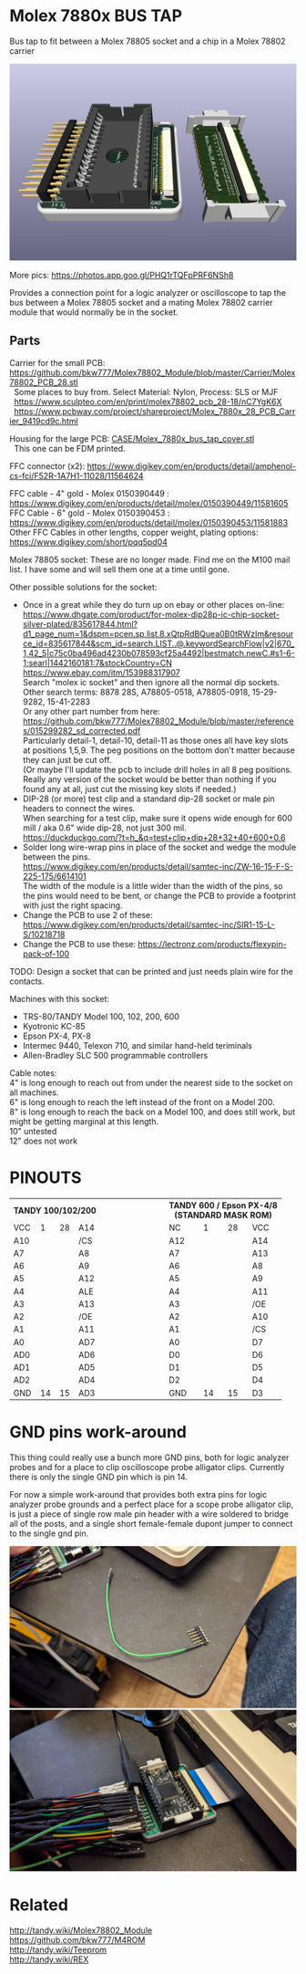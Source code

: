 # Molex 7880x BUS TAP
Bus tap to fit between a Molex 78805 socket and a chip in a Molex 78802 carrier

![](Molex_7880x_28_BUS_TAP.jpg)

More pics: https://photos.app.goo.gl/PHQ1rTQFpPRF6NSh8

Provides a connection point for a logic analyzer or oscilloscope to tap the bus between a Molex 78805 socket and a mating Molex 78802 carrier module that would normally be in the socket.

## Parts

Carrier for the small PCB: https://github.com/bkw777/Molex78802_Module/blob/master/Carrier/Molex78802_PCB_28.stl  
&nbsp;&nbsp;Some places to buy from. Select Material: Nylon, Process: SLS or MJF  
&nbsp;&nbsp;https://www.sculpteo.com/en/print/molex78802_pcb_28-18/nC7YgK6X  
&nbsp;&nbsp;https://www.pcbway.com/project/shareproject/Molex_7880x_28_PCB_Carrier_9419cd9c.html

Housing for the large PCB: [CASE/Molex_7880x_bus_tap_cover.stl](CASE/Molex_7880x_bus_tap_cover.stl)  
&nbsp;&nbsp;This one can be FDM printed.

FFC connector (x2): https://www.digikey.com/en/products/detail/amphenol-cs-fci/F52R-1A7H1-11028/11564624

FFC cable - 4" gold - Molex 0150390449 : https://www.digikey.com/en/products/detail/molex/0150390449/11581605  
FFC Cable - 6" gold - Molex 0150390453 : https://www.digikey.com/en/products/detail/molex/0150390453/11581883  
Other FFC Cables in other lengths, copper weight, plating options: https://www.digikey.com/short/pqq5pd04  

Molex 78805 socket: These are no longer made. Find me on the M100 mail list. I have some and will sell them one at a time until gone.  

Other possible solutions for the socket:  
* Once in a great while they do turn up on ebay or other places on-line:  
  https://www.dhgate.com/product/for-molex-dip28p-ic-chip-socket-silver-plated/835617844.html?d1_page_num=1&dspm=pcen.sp.list.8.xQtpRdBQuea0B0tRWzIm&resource_id=835617844&scm_id=search.LIST..@.keywordSearchFlow|v2|670_1,42_5|c75c0ba496ad4230b078593cf25a4492|bestmatch.newC.#s1-6-1;searl|1442160181:7&stockCountry=CN  
  https://www.ebay.com/itm/153988317907  
  Search "molex ic socket" and then ignore all the normal dip sockets.  
  Other search terms: 8878 28S, A78805-0518, A78805-0918, 15-29-9282, 15-41-2283  
  Or any other part number from here: https://github.com/bkw777/Molex78802_Module/blob/master/references/015299282_sd_corrected.pdf  
  Particularly detail-1, detail-10, detail-11 as those ones all have key slots at positions 1,5,9. The peg positions on the bottom don't matter because they can just be cut off.  
  (Or maybe I'll update the pcb to include drill holes in all 8 peg positions. Really any version of the socket would be better than nothing if you found any at all, just cut the missing key slots if needed.)  
* DIP-28 (or more) test clip and a standard dip-28 socket or male pin headers to connect the wires.  
  When searching for a test clip, make sure it opens wide enough for 600 mill / aka 0.6" wide dip-28, not just 300 mil.  
  https://duckduckgo.com/?t=h_&q=test+clip+dip+28+32+40+600+0.6
* Solder long wire-wrap pins in place of the socket and wedge the module between the pins.  
  https://www.digikey.com/en/products/detail/samtec-inc/ZW-16-15-F-S-225-175/6614101  
  The width of the module is a little wider than the width of the pins, so the pins would need to be bent, or change the PCB to provide a footprint with just the right spacing.  
* Change the PCB to use 2 of these: https://www.digikey.com/en/products/detail/samtec-inc/SIR1-15-L-S/10218718  
* Change the PCB to use these: https://lectronz.com/products/flexypin-pack-of-100

TODO: Design a socket that can be printed and just needs plain wire for the contacts.

Machines with this socket:  
* TRS-80/TANDY Model 100, 102, 200, 600
* Kyotronic KC-85
* Epson PX-4, PX-8
* Intermec 9440, Telexon 710, and similar hand-held teriminals
* Allen-Bradley SLC 500 programmable controllers

Cable notes:  
4" is long enough to reach out from under the nearest side to the socket on all machines.  
6" is long enough to reach the left instead of the front on a Model 200.  
8" is long enough to reach the back on a Model 100, and does still work, but might be getting marginal at this length.  
10" untested  
12" does not work

# PINOUTS
<table>
<tr> <th colspan=4>TANDY 100/102/200</th> <th width=100></th> <th colspan=4>TANDY 600 / Epson PX-4/8<br>(STANDARD MASK ROM)</th> </tr>
<tr> <td>VCC</td><td>1</td><td>28</td><td>A14</td> <td></td>  <td>NC</td><td>1</td><td>28</td><td>VCC</td> </tr>
<tr> <td>A10</td><td></td><td></td><td>/CS</td> <td></td>  <td>A12</td><td></td><td></td><td>A14</td> </tr>
<tr> <td>A7</td><td></td><td></td><td>A8</td> <td></td>  <td>A7</td><td></td><td></td><td>A13</td> </tr>
<tr> <td>A6</td><td></td><td></td><td>A9</td> <td></td>  <td>A6</td><td></td><td></td><td>A8</td> </tr>
<tr> <td>A5</td><td></td><td></td><td>A12</td> <td></td>  <td>A5</td><td></td><td></td><td>A9</td> </tr>
<tr> <td>A4</td><td></td><td></td><td>ALE</td> <td></td>  <td>A4</td><td></td><td></td><td>A11</td> </tr>
<tr> <td>A3</td><td></td><td></td><td>A13</td> <td></td>  <td>A3</td><td></td><td></td><td>/OE</td> </tr>
<tr> <td>A2</td><td></td><td></td><td>/OE</td> <td></td>  <td>A2</td><td></td><td></td><td>A10</td> </tr>
<tr> <td>A1</td><td></td><td></td><td>A11</td> <td></td>  <td>A1</td><td></td><td></td><td>/CS</td> </tr>
<tr> <td>A0</td><td></td><td></td><td>AD7</td> <td></td>  <td>A0</td><td></td><td></td><td>D7</td> </tr>
<tr> <td>AD0</td><td></td><td></td><td>AD6</td> <td></td>  <td>D0</td><td></td><td></td><td>D6</td> </tr>
<tr> <td>AD1</td><td></td><td></td><td>AD5</td> <td></td>  <td>D1</td><td></td><td></td><td>D5</td> </tr>
<tr> <td>AD2</td><td></td><td></td><td>AD4</td> <td></td>  <td>D2</td><td></td><td></td><td>D4</td> </tr>

<tr> <td>GND</td><td>14</td><td>15</td><td>AD3</td> <td></td>  <td>GND</td><td>14</td><td>15</td><td>D3</td> </tr>
</table>
<!--
|     |     |     |     |     |     |     |     |     |     |
| --- | --- | --- | --- | --- | --- | --- | --- | --- | --- |
| VCC | 1   | 28  | A14 |     |     | NC  | 1   | 28  | VCC |
| A10 |     |     | /CS |     |     | A12 |     |     | A14 |
| A7  |     |     | A8  |     |     | A7  |     |     | A13 |
| A6  |     |     | A9  |     |     | A6  |     |     | A8  |
| A5  |     |     | A12 |     |     | A5  |     |     | A9  |
| A4  |     |     | ALE |     |     | A4  |     |     | A11 |
| A3  |     |     | A13 |     |     | A3  |     |     | /OE |
| A2  |     |     | /OE |     |     | A2  |     |     | A10 |
| A1  |     |     | A11 |     |     | A1  |     |     | /CS |
| A0  |     |     | AD7 |     |     | A0  |     |     | D7  |
| AD0 |     |     | AD6 |     |     | D0  |     |     | D6  |
| AD1 |     |     | AD5 |     |     | D1  |     |     | D5  |
| AD2 |     |     | AD4 |     |     | D2  |     |     | D4  |
| GND | 14  | 15  | AD3 |     |     | GND | 14  | 15  | D3  |
-->

# GND pins work-around
This thing could really use a bunch more GND pins, both for logic analyzer probes and for a place to clip oscilloscope probe alligator clips.
Currently there is only the single GND pin which is pin 14.

For now a simple work-around that provides both extra pins for logic analyzer probe grounds and a perfect place for a scope probe alligator clip, is just a piece of single row male pin header with a wire soldered to bridge all of the posts, and a single short female-female dupont jumper to connect to the single gnd pin.

![](gnd_pins_workaround.jpg)
![](scope_probe_gnd_alligator.jpg)

# Related
http://tandy.wiki/Molex78802_Module  
https://github.com/bkw777/M4ROM  
http://tandy.wiki/Teeprom  
http://tandy.wiki/REX  
